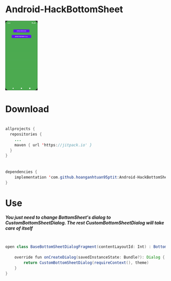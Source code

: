 # Android-HackBottomSheet

<img src="https://raw.githubusercontent.com/hoanganhtuan95ptit/Android-HackBottomSheet/main/demo.gif" width="20%">

# Download
```java

allprojects {
  repositories {
    ...
    maven { url 'https://jitpack.io' }
  }
}
    
    
dependencies {
    implementation 'com.github.hoanganhtuan95ptit:Android-HackBottomSheet:$new_version'
}
```

# Use

##### You just need to change BottomSheet's dialog to CustomBottomSheetDialog. The rest CustomBottomSheetDialog will take care of itself

```java

open class BaseBottomSheetDialogFragment(contentLayoutId: Int) : BottomSheetDialogFragment(contentLayoutId) {

    override fun onCreateDialog(savedInstanceState: Bundle?): Dialog {
        return CustomBottomSheetDialog(requireContext(), theme)
    }
}
```
